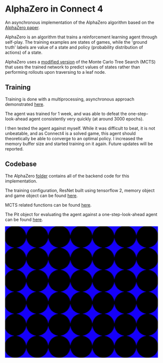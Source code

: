 # AlphaZero in Connect 4 

An asynchronous implementation of the AlphaZero algorithm based on the [AlphaZero paper](https://arxiv.org/pdf/1712.01815.pdf). 

AlphaZero is an algorithm that trains a reinforcement learning agent through self-play. The training examples are states of games, while the 'ground truth' labels are value of a state and policy (probability distribution of actions) of a state. 

AlphaZero uses a [modified version](https://github.com/timvvvht/AlphaZero-Connect4/blob/main/AlphaZero/AlphaZeroMCTS.py)
of the Monte Carlo Tree Search (MCTS) that uses the trained network to predict values of states rather than performing rollouts upon traversing to a leaf node. 

## Training
Training is done with a multiprocessing, asynchronous approach demonstrated [here](https://github.com/timvvvht/AlphaZero-Connect4/blob/main/AlphaZeroTrainMultiprocessing.py).

The agent was trained for 1 week, and was able to defeat the one-step-look-ahead agent consistently very quickly (at around 3000 epochs). 

I then tested the agent against myself. While it was difficult to beat, it is not unbeatable, and as Connect4 is a solved game, this agent should theoretically be able to converge to an optimal policy. I increased the memory buffer size and started training on it again. Future updates will be reported.


## Codebase
The AlphaZero [folder](https://github.com/timvvvht/AlphaZero-Connect4/tree/main/AlphaZero) contains all of the backend code for this implementation. 

The training configuration, ResNet built using tensorflow 2, memory object and game object can be found [here](https://github.com/timvvvht/AlphaZero-Connect4/blob/main/AlphaZero/AlphaZero_backend.py).

MCTS related functions can be found [here](https://github.com/timvvvht/AlphaZero-Connect4/blob/main/AlphaZero/AlphaZeroMCTS.py).

The Pit object for evaluating the agent against a one-step-look-ahead agent can be found [here](https://github.com/timvvvht/AlphaZero-Connect4/blob/main/AlphaZero/Pit.py).



![Gif](https://github.com/timvvvht/AlphaZero-Connect4/blob/main/media/c4ai.gif)
